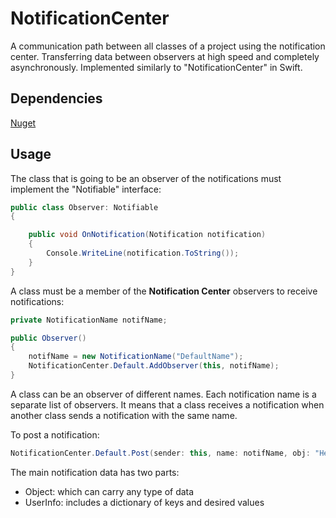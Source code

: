 # NotificationCenter

A communication path between all classes of a project using the notification center.
Transferring data between observers at high speed and completely asynchronously. Implemented similarly to "NotificationCenter" in Swift.

## Dependencies

[Nuget](https://www.nuget.org/packages/SerialDispatchQueueDotNetFramework)


## Usage

The class that is going to be an observer of the notifications must implement the "Notifiable" interface:

```csharp
public class Observer: Notifiable
{

	public void OnNotification(Notification notification)
	{
		Console.WriteLine(notification.ToString());
	}
}

```

A class must be a member of the **Notification Center** observers to receive notifications:

```csharp
private NotificationName notifName;

public Observer()
{
	notifName = new NotificationName("DefaultName");
	NotificationCenter.Default.AddObserver(this, notifName);
}

```

A class can be an observer of different names. Each notification name is a separate list of observers.
It means that a class receives a notification when another class sends a notification with the same name.

To post a notification:

```csharp
NotificationCenter.Default.Post(sender: this, name: notifName, obj: "Hey there!", userInfo: null);

```

The main notification data has two parts:
- Object: which can carry any type of data
- UserInfo: includes a dictionary of keys and desired values

